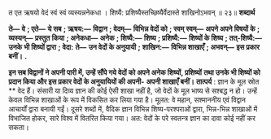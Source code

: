  

त एत ऋषयो वेदं स्वं स्वं व्यस्यन्ननेकधा । शिष्यै: प्रशिष्यैस्तच्छिष्यैर्वेदास्ते शाखिनोऽभवन् ॥ २३॥ **शब्दार्थ** 

**ते—** **वे** **; एते—** **ये सब** **; ऋषय:—** **विद्वान** **; वेदम्—** **विभिन्न वेदों को** **; स्वम् स्वम्—** **अपने अपने विषयों के** **; व्यस्यन्—** **प्रस्तुत** **किया** **; अनेकधा—** **अनेक** **; शिष्यै:—** **शिष्य** **; प्रशिष्यै:—** **शिष्यों के शिष्य** **; तत्-शिष्यै:—** **उनके भी शिष्यों द्वारा** **; वेदा:** **ते—** **उन वेदों के अनुयायी** **; शाखिन:—** **विभिन्न शाखाएँ** **; अभवन्—** **इस प्रकार बनीं।** **.** 

**इन सब विद्वानों ने अपनी पारी में, उन्हें सौंपे गये वेदों को अपने अनेक शिष्यों, प्रशिष्यों** **तथा उनके भी शिष्यों को प्रदान किया और इस प्रकार वेदों के अनुयायियों की अपनी-** **अपनी शाखाएँ बनीं।** **तात्पर्य** : ज्ञान के मूल स्रोत ** वेद हैं। संसारी या दिव्य ज्ञान की कोई ऐसी शाखा नहीं है, जो वेदों के मूल भाष्य से सश्बद्ध न हो। उन्हें केवल विभिन्न शाखाओं के रूप में विकसित कर लिया गया है। मूलत: वे महान, सश्माननीय एवं विद्वान आचार्यों द्वारा बनायी गईं। दूसरे शब्दों में, वैदिक ज्ञान विभिन्न शिष्य-परश्पराओं द्वारा, भिन्न-भिन्न शाखाओं में विभाजित होकर, सारे विश्व में वितरित किया गया। अत: वेदों के परे स्वतन्त्र ज्ञान का दावा कोई नहीं कर सकता। 